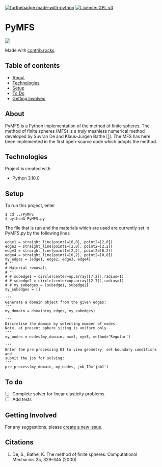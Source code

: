 [![forthebadge made-with-python](http://ForTheBadge.com/images/badges/made-with-python.svg)](https://www.python.org/)
[![License: GPL v3](https://img.shields.io/badge/License-GPLv3-blue.svg)](https://www.gnu.org/licenses/gpl-3.0) 

# PyMFS

<a href="https://github.com/ThomasAston/PyMFS/graphs/contributors">
  <img src="https://contrib.rocks/image?repo=ThomasAston/PyMFS" />
</a>

Made with [contrib.rocks](https://contrib.rocks).

## Table of contents
* [About](#about)
* [Technologies](#technologies)
* [Setup](#setup)
* [To Do](#to_do)
* [Getting Involved](#getting_involved)


## About
PyMFS is a Python implementation of the method of finite spheres. The method of finite spheres (MFS) is a _truly_ meshless numerical method developed by Suvran De and Klaus-Jürgen Bathe [[1]]. The MFS has here been implemented in the first open-source code which adopts the method.
	
## Technologies
Project is created with:
* Python 3.10.0
	
## Setup
To run this project, enter

```
$ cd ../PyMFS
$ python3 PyMFS.py
```

The file that is run and the materials which are used are currently set in PyMFS.py by the following lines

```
edge1 = straight_line(point1=[0,0], point2=[2,0])
edge2 = straight_line(point1=[2,0], point2=[2,2])
edge3 = straight_line(point1=[2,2], point2=[0,2])
edge4 = straight_line(point1=[0,2], point2=[0,0])
my_edges = [edge1, edge2, edge3, edge4]
# '''
# Material removal:
# '''
# # subedge1 = circle(center=np.array([7,2]),radius=1) 
# # subedge2 = circle(center=np.array([2,7]),radius=1) 
# # my_subedges = [subedge1, subedge2]
my_subedges = []

'''
Generate a domain object from the given edges:
'''
my_domain = domain(my_edges, my_subedges)

'''
Discretise the domain by selecting number of nodes.
Note, at present sphere sizing is uniform only.
'''
my_nodes = nodes(my_domain, nx=3, ny=3, method='Regular')

'''
Enter the pre-processing UI to view geometry, set boundary conditions and
submit the job for solving:
'''
pre_process(my_domain, my_nodes, job_ID='job1')
```
## To do
- [ ] Complete solver for linear elasticity problems.
- [ ] Add tests

## Getting Involved
For any suggestions, please [create a new issue](https://github.com/ThomasAston/PyMFS/issues).

## Citations
1. De, S., Bathe, K. The method of finite spheres. Computational Mechanics 25, 329–345 (2000). 
 
[1]: https://doi.org/10.1007/s004660050481

